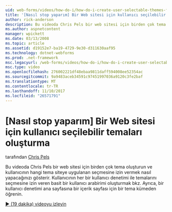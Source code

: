 ```yaml
---
uid: web-forms/videos/how-do-i/how-do-i-create-user-selectable-themes-for-a-web-site
title: '[Nasıl stop yaparım] Bir Web sitesi için kullanıcı seçilebilir temaları oluşturma | Microsoft Docs'
author: rick-anderson
description: Bu videoda Chris Pels bir web sitesi için birden çok tema oluşturun ve kullanıcının hangi tema siteye uygulanan seçmesine izin vermek nasıl yapacağınızı gösterir. Bkz. nasıl...
ms.author: aspnetcontent
manager: wpickett
ms.date: 03/13/2008
ms.topic: article
ms.assetid: d19152e7-ba19-4729-9e30-d311630aaf95
ms.technology: dotnet-webforms
ms.prod: .net-framework
msc.legacyurl: /web-forms/videos/how-do-i/how-do-i-create-user-selectable-themes-for-a-web-site
msc.type: video
ms.openlocfilehash: 276002221df48ebaa9811daff594008ee52354ac
ms.sourcegitcommit: 9a9483aceb34591c97451997036a9120c3fe2baf
ms.translationtype: MT
ms.contentlocale: tr-TR
ms.lasthandoff: 11/10/2017
ms.locfileid: "26571791"
---
```

<a name="how-do-i-create-user-selectable-themes-for-a-web-site"></a>[Nasıl stop yaparım] Bir Web sitesi için kullanıcı seçilebilir temaları oluşturma
====================
tarafından [Chris Pels](https://twitter.com/chrispels)

Bu videoda Chris Pels bir web sitesi için birden çok tema oluşturun ve kullanıcının hangi tema siteye uygulanan seçmesine izin vermek nasıl yapacağınızı gösterir. Kullanıcının her bir kullanıcı denetimi ile temalarını seçmesine izin veren basit bir kullanıcı arabirimi oluşturmak bkz. Ayrıca, bir kullanıcı denetimi ana sayfasına bir içerik sayfası için bir tema kümeden öğrenin.

[&#9654; (19 dakika) videoyu izleyin](https://channel9.msdn.com/Blogs/ASP-NET-Site-Videos/how-do-i-create-user-selectable-themes-for-a-web-site)
